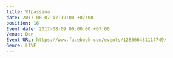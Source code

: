 ```yaml
---
title: VIpassana
date: 2017-08-07 17:19:00 +07:00
position: 16
Event date: 2017-08-09 00:00:00 +07:00
Venue: Den
Event URL: https://www.facebook.com/events/128366431114749/
Genre: LIVE
---
```


